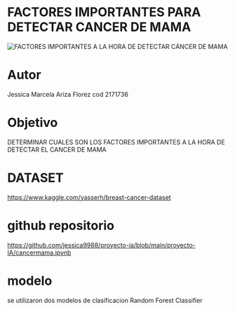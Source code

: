 
# FACTORES IMPORTANTES PARA DETECTAR CANCER DE MAMA
![FACTORES IMPORTANTES A LA HORA DE DETECTAR CÁNCER DE MAMA](https://user-images.githubusercontent.com/98856036/156943801-857f25f4-173b-413b-b0a0-7471bfed8415.png)
# Autor
Jessica Marcela Ariza Florez cod 2171736
# Objetivo
DETERMINAR CUALES SON LOS FACTORES IMPORTANTES A LA HORA DE DETECTAR EL CANCER DE MAMA
# DATASET
https://www.kaggle.com/yasserh/breast-cancer-dataset
# github repositorio
https://github.com/jessica9988/proyecto-ia/blob/main/proyecto-IA/cancermama.ipynb
# modelo
se utilizaron dos modelos de clasificacion 
Random Forest Classifier



